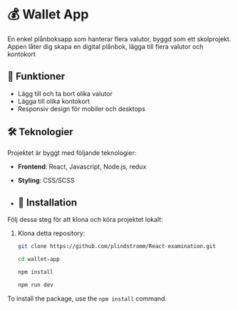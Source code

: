 # 💰 Wallet App

En enkel plånboksapp som hanterar flera valutor, byggd som ett skolprojekt. Appen låter dig skapa en digital plånbok, lägga till flera valutor och kontokort

## 🚀 Funktioner

- Lägg till och ta bort olika valutor
- Lägga till olika kontokort
- Responsiv design för mobiler och desktops


## 🛠️ Teknologier

Projektet är byggt med följande teknologier:

- **Frontend**: React, Javascript, Node.js, redux
- **Styling**: CSS/SCSS

- ## 📝 Installation

Följ dessa steg för att klona och köra projektet lokalt:

1. Klona detta repository:
   ```bash
   git clone https://github.com/plindstromm/React-examination.git

   cd wallet-app

   npm install

   npm run dev

To install the package, use the `npm install` command.
